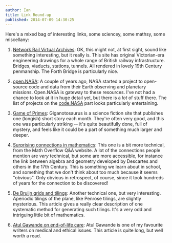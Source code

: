 ```yaml
---
author: Ian
title: Link Round-up
published: 2014-07-09 14:30:25
---
```


Here's a mixed bag of interesting links, some sciencey, some mathsy,
some miscellany:

1. [Network Rail Virtual Archives][no1]: OK, this might not, at first
   sight, sound like something interesting, but it really is.  This
   site has original Victorian-era engineering drawings for a whole
   range of British railway infrastructure.  Bridges, viaducts,
   stations, tunnels.  All rendered in lovely 19th Century
   penmanship.  The Forth Bridge is particularly nice.

2. [open.NASA][no2a]: A couple of years ago, NASA started a project to
   open-source code and data from their Earth observing and planetary
   missions.  Open.NASA is gateway to these resources.  I've not had a
   chance to look at it in huge detail yet, but there is a *lot* of
   stuff there.  The list of projects on the [code.NASA][no2b] part
   looks particularly entertaining.

3. [Game of Primes][no3]: Giganotosaurus is a science fiction site
   that publishes one (longish) short story each month.  They're often
   very good, and this one was particularly striking -- it's quite
   beautifully done, full of mystery, and feels like it could be a
   part of something much larger and deeper.

4. [Surprising connections in mathematics][no4]: This one is a bit
   more technical, from the Math Overflow Q&A website.  A lot of the
   connections people mention are *very* technical, but some are more
   accessible, for instance the link between algebra and geometry
   developed by Descartes and others in the 17th Century.  This is
   something we learn about in school, and something that we don't
   think about too much because it seems "obvious".  Only obvious in
   retrospect, of course, since it took hundreds of years for the
   connection to be discovered!

5. [De Bruijn grids and tilings][no5]: Another technical one, but very
   interesting.  Aperiodic tilings of the plane, like Penrose tilings,
   are slightly mysterious.  This article gives a really clear
   description of one systematic method for generating such tilings.
   It's a very odd and intriguing little bit of mathematics.

6. [Atul Gawande on end-of-life care][no6]: Atul Gawande is one of my
   favourite writers on medical and ethical issues.  This article is
   quite long, but well worth a read.

[no1]: http://www.networkrail.co.uk/VirtualArchive/
[no2a]: http://open.nasa.gov/
[no2b]: http://code.nasa.gov/project/
[no3]: http://giganotosaurus.org/2014/06/01/game-of-primes/
[no4]: http://mathoverflow.net/questions/14574/your-favorite-surprising-connections-in-mathematics
[no5]: http://www.mathpages.com/home/kmath621/kmath621.htm
[no6]: http://www.newyorker.com/reporting/2010/08/02/100802fa_fact_gawande